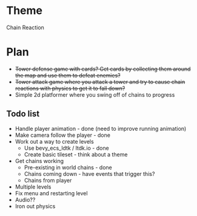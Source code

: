 
# Theme

Chain Reaction

# Plan

- ~~Tower defense game with cards? Get cards by collecting them around the map and use them to defeat enemies?~~
- ~~Tower attack game where you attack a tower and try to cause chain reactions with physics to get it to fall down?~~
- Simple 2d platformer where you swing off of chains to progress


## Todo list

- Handle player animation - done (need to improve running animation)
- Make camera follow the player - done
- Work out a way to create levels
    - Use bevy_ecs_ldtk / ltdk.io - done
    - Create basic tileset - think about a theme
- Get chains working
    - Pre-existing in world chains - done 
    - Chains coming down - have events that trigger this? 
    - Chains from player
- Multiple levels
- Fix menu and restarting level
- Audio??
- Iron out physics
